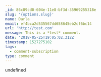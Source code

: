 ```yaml
---
_id: 86c89cd0-604e-11e8-bf3d-35969255318e
slug: '{options.slug}'
name: Darla
email: ef4bca2d535567dd658645eb2cf6bc14
url: 'http://test.com'
message: This is a *test* comment.
date: '2018-05-25T19:05:02.312Z'
timestamp: 1527275102
tags:
  - comment-subscription
type: comment
---
```

undefined
